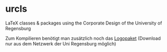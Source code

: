 # urcls
LaTeX classes &amp; packages using the Corporate Design of the University of Regensburg

Zum Kompilieren benötigt man zusätzlich noch das [Logopaket](http://www.physik.uni-regensburg.de/studium/edverg/latex/files/local/urlogo.zip) (Download nur aus dem Netzwerk der Uni Regensburg möglich)
